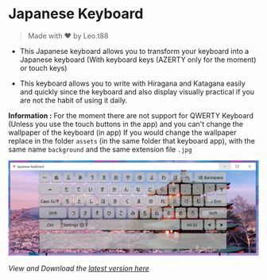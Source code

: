 # Japanese Keyboard
> Made with ❤ by Leo.t88

- This Japanese keyboard allows you to transform your keyboard into a Japanese keyboard (With keyboard keys (AZERTY only for the moment) or touch keys)

- This keyboard allows you to write with Hiragana and Katagana easily and quickly since the keyboard and also display visually practical if you are not the habit of using it daily.

**Information :**
For the moment there are not support for QWERTY Keyboard (Unless you use the touch buttons in the app) and you can't change the wallpaper of the keyboard (in app)
If you would change the wallpaper replace in the folder ``assets`` (in the same folder that keyboard app), with the same name ``background`` and the same extension file ``.jpg``

<img src="./screen.png">

*View and Download the [latest version here](https://github.com/leo-t-88/japanese-keyboard/releases/latest)*

